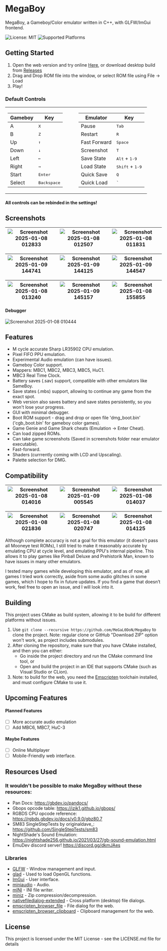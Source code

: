 # MegaBoy

MegaBoy, a Gameboy/Color emulator written in C++, with GLFW/ImGui frontend.

![License: MIT](https://img.shields.io/badge/License-MIT-blue.svg)
![Supported Platforms](https://img.shields.io/badge/Platforms-Windows%20%7C%20Linux%20%7C%20MacOS%20%7C%20Web-blue.svg)

## Getting Started
1. Open the web version and try online [Here](https://megal0don.github.io/MegaBoy/), or download desktop build from [Releases](https://github.com/MeGaL0DoN/MegaBoy/releases)
2. Drag and Drop ROM file into the window, or select ROM file using File → Load
3. Play!
### Default Controls
<table style="width:100%">
  <tr>
    <td style="width:50%; vertical-align: top;">

| Gameboy | Key |
| --- | --- |
| A | <kbd>X</kbd> |
| B | <kbd>Z</kbd> |
| Up | <kbd>↑</kbd> |
| Down | <kbd>↓</kbd> |
| Left | <kbd>←</kbd> |
| Right | <kbd>→</kbd> |
| Start | <kbd>Enter</kbd> |
| Select | <kbd>Backspace</kbd> |

  </td>
  <td style="width:50%; vertical-align: top;">

| Emulator | Key |
| --- | --- |
| Pause | <kbd>Tab</kbd> |
| Restart | <kbd>R</kbd> |
| Fast Forward | <kbd>Space</kbd> |
| Screenshot | <kbd>T</kbd> |
| Save State | <kbd>Alt</kbd> + <kbd>1-9</kbd> |
| Load State | <kbd>Shift</kbd> + <kbd>1-9</kbd> |
| Quick Save | <kbd>Q</kbd> |
| Quick Load | <kbd>`</kbd> |

  </td>
  </tr>
</table>

#### All controls can be rebinded in the settings!

## Screenshots
| ![Screenshot 2025-01-08 012833](https://github.com/user-attachments/assets/f31cda15-81cb-424b-b828-cc05c75e4106) | ![Screenshot 2025-01-08 012507](https://github.com/user-attachments/assets/5f07df43-75d5-408c-8884-8f394b398f8e) | ![Screenshot 2025-01-08 011831](https://github.com/user-attachments/assets/e464a0ac-79dd-41eb-814b-1f6688c3026b) |
|---------------------------------|---------------------------------|---------------------------------|

![Screenshot 2025-01-09 144741](https://github.com/user-attachments/assets/8e8d9467-0805-494b-b009-98875f278aa4) | ![Screenshot 2025-01-09 144125](https://github.com/user-attachments/assets/fe74018d-4d1f-4743-a989-2b3a2523adc4) | ![Screenshot 2025-01-09 144547](https://github.com/user-attachments/assets/625658cb-649a-405e-96bc-83c1ff13ebea) |
|---------------------------------|---------------------------------|---------------------------------|

| ![Screenshot 2025-01-08 013240](https://github.com/user-attachments/assets/7901d9cd-dff7-48d7-89c8-64dbfead17b1) | ![Screenshot 2025-01-09 145157](https://github.com/user-attachments/assets/55fbd527-2a0d-46f6-b0b1-61fb4a2bc0ca) | ![Screenshot 2025-01-08 155855](https://github.com/user-attachments/assets/5cd47cd3-7b11-4938-b9f7-361f807c777b) | 
|---------------------------------|---------------------------------|---------------------------------|

#### Debugger
![Screenshot 2025-01-08 010444](https://github.com/user-attachments/assets/18830ce0-81b3-46eb-a5ec-385ae245e27f)

## Features
* M cycle accurate Sharp LR35902 CPU emulation.
* Pixel FIFO PPU emulation.
* Experimental Audio emulation (can have issues).
* Gameboy Color support.
* Mappers: MBC1, MBC2, MBC3, MBC5, HuC1.
* MBC3 Real Time Clock.
* Battery saves (.sav) support, compatible with other emulators like SameBoy.
* Save states (.mbs) support, allowing to continue any game from the exact spot.
* Web version also saves battery and save states persistently, so you won't lose your progress.
* GUI with minimal debugger.
* Boot ROM support - drag and drop or open file 'dmg_boot.bin' ('cgb_boot.bin' for gameboy color games).
* Game Genie and Game Shark cheats (Emulation → Enter Cheat).
* Can load zipped ROMs.
* Can take game screenshots (Saved in screenshots folder near emulator executable).
* Fast-forward.
* Shaders (currrently coming with LCD and Upscaling).
* Palette selection for DMG.
  
## Compatibility
| ![Screenshot 2025-01-08 014016](https://github.com/user-attachments/assets/bd0d8932-5f5b-4e38-bc1d-b849f81acf2b) | ![Screenshot 2025-01-09 005545](https://github.com/user-attachments/assets/4173ddd5-518c-48c6-90a3-0615859c3196) | ![Screenshot 2025-01-08 014037](https://github.com/user-attachments/assets/1a5f50c6-d23b-43aa-b479-57820ef6cac5) | 
|---------------------------------|---------------------------------|---------------------------------|

![Screenshot 2025-01-08 021836](https://github.com/user-attachments/assets/be9d8340-4792-4a98-a3f3-93040f72aaf2) | ![Screenshot 2025-01-08 020747](https://github.com/user-attachments/assets/83abbd8f-c890-4e9e-964c-2259a98c9d12) | ![Screenshot 2025-01-08 014125](https://github.com/user-attachments/assets/dfbd8117-151c-40e8-8490-423208cbd3fe) |
|---------------------------------|---------------------------------|---------------------------------|

Although complete accuracy is not a goal for this emulator (it doesn't pass all Mooneye test ROMs), I still tried to make it reasonably accurate by emulating CPU at cycle level, and emulating PPU's internal pipeline. This allows it to play games like Pinball Deluxe and Prehistorik Man, known to have issues in many other emulators.

I tested many games while developing this emulator, and as of now, all games I tried work correctly, aside from some audio glitches in some games, which I hope to fix in future updates. If you find a game that doesn’t work, feel free to open an issue, and I will look into it.

## Building
This project uses CMake as build system, allowing it to be build for different platforms without issues.
1. Use ```git clone --recursive https://github.com/MeGaL0DoN/MegaBoy``` to clone the project. Note: regular clone or GitHub "Download ZIP" option won't work, as project includes submodules.
2. After cloning the repository, make sure that you have CMake installed, and then you can either:
   * Go inside the project directory and run the CMake command line tool, or
   * Open and build the project in an IDE that supports CMake (such as Visual Studio or CLion).
3. Note: to build for the web, you need the [Emscripten](https://emscripten.org/) toolchain installed, and must configure CMake to use it.

## Upcoming Features
#### Planned Features
- [ ] More accurate audio emulation
- [ ] Add MBC6, MBC7, HuC-3
#### Maybe Features
- [ ] Online Multiplayer
- [ ] Mobile-Friendly web interface.

## Resources Used
### It wouldn't be possible to make MegaBoy without these resources:

* Pan Docs: https://gbdev.io/pandocs/
* Gbops opcode table: https://izik1.github.io/gbops/
* RGBDS CPU opcode reference: https://rgbds.gbdev.io/docs/v0.9.0/gbz80.7
* SM83 SingleStepTests by originaldave_: https://github.com/SingleStepTests/sm83
* NightShade's Sound Emulation: https://nightshade256.github.io/2021/03/27/gb-sound-emulation.html
* EmuDev discord server! https://discord.gg/dkmJAes
  
### Libraries
* [GLFW](https://github.com/glfw/glfw) - Window management and input.
* [glad](https://github.com/Dav1dde/glad) - Used to load OpenGL functions.
* [ImGui](https://github.com/ocornut/imgui) - User interface.
* [miniaudio](https://github.com/mackron/miniaudio) - Audio.
* [mINI](https://github.com/metayeti/mINI) - INI file writer.
* [miniz](https://github.com/richgel999/miniz) - Zip compression/decompression.
* [nativefiledialog-extended](https://github.com/richgel999/miniz) - Cross platform (desktop) file dialogs.
* [emscripten_browser_file](https://github.com/Armchair-Software/emscripten-browser-file) - File dialog for the web.
* [emscripten_browser_clipboard](https://github.com/Armchair-Software/emscripten-browser-clipboard) - Clipboard management for the web.

## License
This project is licensed under the MIT License - see the LICENSE.md file for details
